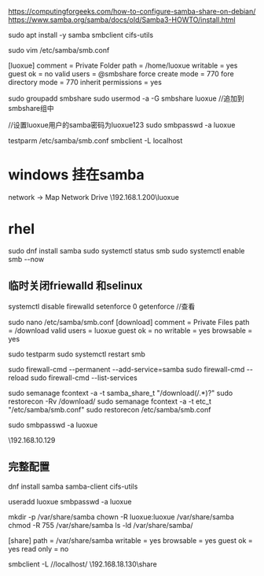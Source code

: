 https://computingforgeeks.com/how-to-configure-samba-share-on-debian/
https://www.samba.org/samba/docs/old/Samba3-HOWTO/install.html

sudo apt install -y samba smbclient cifs-utils


sudo vim /etc/samba/smb.conf

[luoxue]
    comment = Private Folder
    path = /home/luoxue
    writable = yes
    guest ok = no
    valid users = @smbshare
    force create mode = 770
    fore directory mode = 770
    inherit permissions = yes

sudo groupadd smbshare
sudo usermod -a -G smbshare luoxue //追加到smbshare组中

//设置luoxue用户的samba密码为luoxue123
sudo smbpasswd -a luoxue


testparm /etc/samba/smb.conf
smbclient -L localhost

# windows 挂在samba

network -> Map Network Drive
\\192.168.1.200\luoxue




# rhel
sudo dnf install samba
sudo systemctl status smb
sudo systemctl enable smb --now

## 临时关闭friewalld 和selinux
systemctl disable firewalld
setenforce 0
getenforce //查看


sudo nano /etc/samba/smb.conf
[download]
        comment = Private Files
        path = /download
        valid users = luoxue
        guest ok = no
        writable = yes
        browsable = yes


sudo testparm
sudo systemctl restart smb

sudo firewall-cmd --permanent --add-service=samba
sudo firewall-cmd --reload
sudo firewall-cmd --list-services

sudo semanage fcontext -a -t samba_share_t "/download(/.*)?"
sudo restorecon -Rv /download/
sudo semanage fcontext -a -t etc_t "/etc/samba/smb.conf"
sudo restorecon /etc/samba/smb.conf


sudo smbpasswd -a luoxue

\\192.168.10.129


## 完整配置
dnf install samba samba-client cifs-utils

useradd luoxue
smbpasswd -a luoxue

mkdir -p /var/share/samba
chown -R luoxue:luoxue /var/share/samba
chmod -R 755 /var/share/samba
ls -ld /var/share/samba/

[share]
        path = /var/share/samba
        writable = yes
        browsable = yes
        guest ok = yes
        read only = no


smbclient -L //localhost/
\\192.168.18.130\share